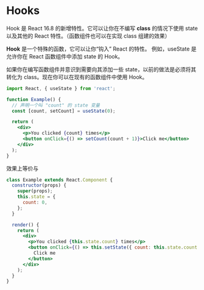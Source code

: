 
# Hooks

Hook 是 React 16.8 的新增特性。它可以让你在不编写 **class** 的情况下使用 state 以及其他的 React 特性。（函数组件也可以在实现 class 组建的效果）

**Hook** 是一个特殊的函数，它可以让你“钩入” React 的特性。
例如，useState 是允许你在 React 函数组件中添加 state 的 Hook。

如果你在编写函数组件并意识到需要向其添加一些 state，以前的做法是必须将其转化为 class。现在你可以在现有的函数组件中使用 Hook。

```jsx
import React, { useState } from 'react';

function Example() {
  // 声明一个叫 "count" 的 state 变量
  const [count, setCount] = useState(0);

  return (
    <div>
      <p>You clicked {count} times</p>
      <button onClick={() => setCount(count + 1)}>Click me</button>
    </div>
  );
}
```

效果上等价与

```jsx
class Example extends React.Component {
  constructor(props) {
    super(props);
    this.state = {
      count: 0,
    };
  }

  render() {
    return (
      <div>
        <p>You clicked {this.state.count} times</p>
        <button onClick={() => this.setState({ count: this.state.count + 1 })}>
          Click me
        </button>
      </div>
    );
  }
}
```
